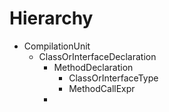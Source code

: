 # Hierarchy

- CompilationUnit
    - ClassOrInterfaceDeclaration
      - MethodDeclaration
        - ClassOrInterfaceType
        - MethodCallExpr
      - 